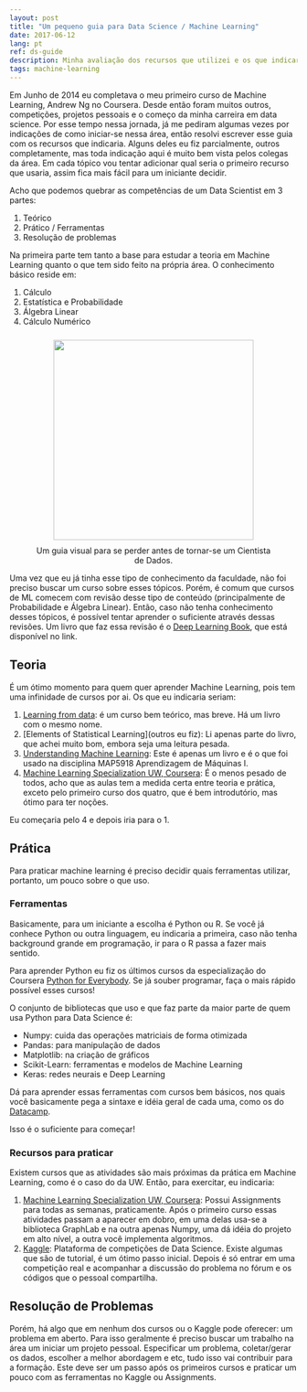 ```yaml
---
layout: post
title: "Um pequeno guia para Data Science / Machine Learning"
date: 2017-06-12
lang: pt
ref: ds-guide
description: Minha avaliação dos recursos que utilizei e os que indicaria para iniciantes em Data Science e Machine Learning.
tags: machine-learning
---
```


Em Junho de 2014 eu completava o meu primeiro curso de Machine Learning,  Andrew Ng no Coursera. Desde então foram muitos outros, competições, projetos pessoais e o começo da minha carreira em data science. Por esse tempo nessa jornada, já me pediram algumas vezes por indicações de como iniciar-se nessa área, então resolvi escrever esse guia com os recursos que indicaria. Alguns deles eu fiz parcialmente, outros completamente, mas toda indicação aqui é muito bem vista pelos colegas da área. Em cada tópico vou tentar adicionar qual seria o primeiro recurso que usaria, assim fica mais fácil para um iniciante decidir.

Acho que podemos quebrar as competências de um Data Scientist em 3 partes:
1. Teórico
2. Prático / Ferramentas
3. Resolução de problemas

Na primeira parte tem tanto a base para estudar a teoria em Machine Learning quanto o que tem sido feito na própria área. O conhecimento básico reside em:

1. Cálculo
2. Estatística e Probabilidade
3. Álgebra Linear
4. Cálculo Numérico


<div align="center">
<figure>
	<a href="images/RoadToDataScientist1.png">
		<img  style="width:350px;margin:10px" src="../../../images/RoadToDataScientist1.png"/>
	</a>
	<figcaption>Um guia visual para se perder antes de tornar-se um Cientista de Dados.</figcaption>
</figure>
</div>

Uma vez que eu já tinha esse tipo de conhecimento da faculdade, não foi preciso buscar um curso sobre esses tópicos. Porém, é comum que cursos de ML comecem com revisão desse tipo de conteúdo (principalmente de Probabilidade e Álgebra Linear). Então, caso não tenha conhecimento desses tópicos, é possível tentar aprender o suficiente através dessas revisões. Um livro que faz essa revisão é o [Deep Learning Book](http://deeplearningbook.org/), que está disponível no link.

## Teoria

É um ótimo momento para quem quer aprender Machine Learning, pois tem uma infinidade de cursos por ai. Os que eu indicaria seriam:

1. [Learning from data](https://www.edx.org/course/learning-data-introductory-machine-caltechx-cs1156x): é um curso bem teórico, mas breve. Há um livro com o mesmo nome.
2. [Elements of Statistical Learning](outros eu fiz): Li apenas parte do livro, que achei muito bom, embora seja uma leitura pesada.
3. [Understanding Machine Learning](http://www.cs.huji.ac.il/~shais/UnderstandingMachineLearning/understanding-machine-learning-theory-algorithms.pdf): Este é apenas um livro e é o que foi usado na disciplina MAP5918 Aprendizagem de Máquinas I.
4. [Machine Learning Specialization UW, Coursera](https://pt.coursera.org/specializations/python): É o menos pesado de todos, acho que as aulas tem a medida certa entre teoria e prática, exceto pelo primeiro curso dos quatro, que é bem introdutório, mas ótimo para ter noções.

Eu começaria pelo 4 e depois iria para o 1.

## Prática

Para praticar machine learning é preciso decidir quais ferramentas utilizar, portanto, um pouco sobre o que uso.

### Ferramentas

Basicamente, para um iniciante a escolha é Python ou R. Se você já conhece Python ou outra linguagem, eu indicaria a primeira, caso não tenha background grande em programação, ir para o R passa a fazer mais sentido.

Para aprender Python eu fiz os últimos cursos da especialização do Coursera [Python for Everybody](https://pt.coursera.org/specializations/python). Se já souber programar, faça o mais rápido possível esses cursos!

O conjunto de bibliotecas que uso e que faz parte da maior parte de quem usa Python para Data Science é:
- Numpy: cuida das operações matriciais de forma otimizada
- Pandas: para manipulação de dados
- Matplotlib: na criação de gráficos
- Scikit-Learn: ferramentas e modelos de Machine Learning
- Keras: redes neurais e Deep Learning

Dá para aprender essas ferramentas com cursos bem básicos, nos quais você basicamente pega a sintaxe e idéia geral de cada uma, como os do [Datacamp](https://www.datacamp.com/community/tutorials/machine-learning-python).

Isso é o suficiente para começar!

### Recursos para praticar
Existem cursos que as atividades são mais próximas da prática em Machine Learning, como é o caso do da UW. Então, para exercitar, eu indicaria:

1. [Machine Learning Specialization UW, Coursera](https://pt.coursera.org/specializations/python): Possui Assignments para todas as semanas, praticamente. Após o primeiro curso essas atividades passam a aparecer em dobro, em uma delas usa-se a biblioteca GraphLab e na outra apenas Numpy, uma dá idéia do projeto em alto nível, a outra você implementa algoritmos.
2. [Kaggle](www.kaggle.com.): Plataforma de competições de Data Science. Existe algumas que são de tutorial, é um ótimo passo inicial. Depois é só entrar em uma competição real e acompanhar a discussão do problema no fórum e os códigos que o pessoal compartilha.

## Resolução de Problemas

Porém, há algo que em nenhum dos cursos ou o Kaggle pode oferecer: um problema em aberto. Para isso geralmente é preciso buscar um trabalho na área um iniciar um projeto pessoal. Especificar um problema, coletar/gerar os dados, escolher a melhor abordagem e etc, tudo isso vai contribuir para a formação. Este deve ser um passo após os primeiros cursos e praticar um pouco com as ferramentas no Kaggle ou Assignments.
